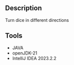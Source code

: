 ## Description
Turn dice in different directions

## Tools
- JAVA
- openJDK-21
- IntelliJ IDEA 2023.2.2
